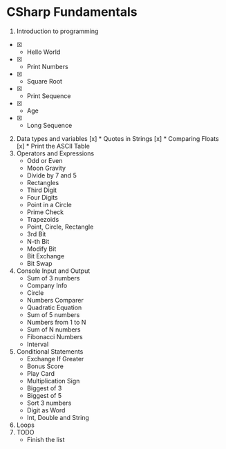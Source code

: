 # CSharp Fundamentals
1. Introduction to programming
-	[x] * Hello World
-	[x] * Print Numbers
-	[x] * Square Root
-	[x] * Print Sequence
-	[x] * Age
-	[x] * Long Sequence
2. Data types and variables
	[x] * Quotes in Strings
	[x] * Comparing Floats
	[x] * Print the ASCII Table
3. Operators and Expressions
	* Odd or Even
	* Moon Gravity
	* Divide by 7 and 5
	* Rectangles
	* Third Digit
	* Four Digits
	* Point in a Circle
	* Prime Check
	* Trapezoids
	* Point, Circle, Rectangle
	* 3rd Bit
	* N-th Bit
	* Modify Bit
	* Bit Exchange
	* Bit Swap
4. Console Input and Output
	* Sum of 3 numbers
	* Company Info
	* Circle
	* Numbers Comparer
	* Quadratic Equation
	* Sum of 5 numbers
	* Numbers from 1 to N
	* Sum of N numbers
	* Fibonacci Numbers
	* Interval
5. Conditional Statements
	* Exchange If Greater
	* Bonus Score
	* Play Card
	* Multiplication Sign
	* Biggest of 3
	* Biggest of 5
	* Sort 3 numbers
	* Digit as Word
	* Int, Double and String
6. Loops
7. TODO
	* Finish the list